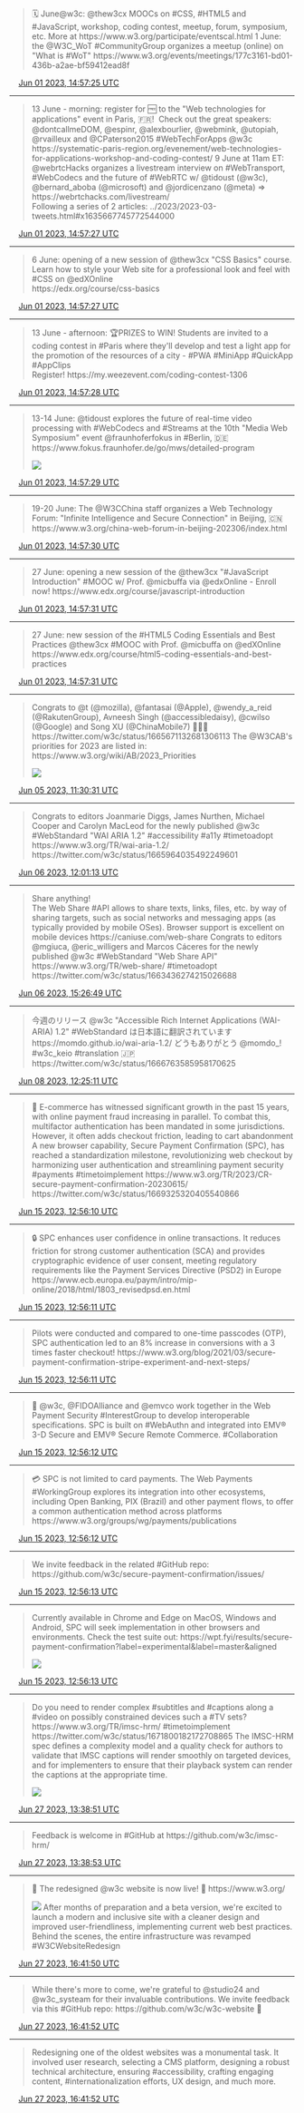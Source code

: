 > 🗓️ June@w3c: @thew3cx MOOCs on \#CSS, \#HTML5 and \#JavaScript, workshop,  coding contest, meetup, forum, symposium, etc\. More at  https://www\.w3\.org/participate/eventscal\.html
> 1 June: the @W3C\_WoT \#CommunityGroup organizes a meetup \(online\) on "What is \#WoT" https://www\.w3\.org/events/meetings/177c3161\-bd01\-436b\-a2ae\-bf59412ead8f

<img src="../media/tweet.ico" width="12" /> [Jun 01 2023, 14:57:25 UTC](https://twitter.com/w3cdevs/status/1664285025121230852)

----

> 13 June \- morning: register for 🆓 to the "Web technologies for  applications" event in Paris, 🇫🇷\!  Check out the great speakers: @dontcallmeDOM, @espinr, @alexbourlier, @webmink, @utopiah,  @rvailleux and @CPaterson2015 \#WebTechForApps @w3c  
> https://systematic\-paris\-region\.org/evenement/web\-technologies\-for\-applications\-workshop\-and\-coding\-contest/
> 9 June at 11am ET: @webrtcHacks organizes a livestream interview on \#WebTransport, \#WebCodecs and the future of \#WebRTC w/ @tidoust \(@w3c\), @bernard\_aboba \(@microsoft\) and @jordicenzano \(@meta\) \=&gt; https://webrtchacks\.com/livestream/  
> Following a series of 2 articles: \.\./2023/2023\-03\-tweets\.html\#x1635667745772544000

<img src="../media/tweet.ico" width="12" /> [Jun 01 2023, 14:57:27 UTC](https://twitter.com/w3cdevs/status/1664285034348707842)

----

> 6 June: opening of a new session of @thew3cx "CSS Basics" course\. Learn how to style your Web site for a professional look and feel with \#CSS on @edXOnline  
> https://edx\.org/course/css\-basics

<img src="../media/tweet.ico" width="12" /> [Jun 01 2023, 14:57:27 UTC](https://twitter.com/w3cdevs/status/1664285031442046976)

----

> 13 June \- afternoon: 🏆PRIZES to WIN\! Students are invited to a coding contest in \#Paris where they'll develop and test a light app for the promotion of the resources of a city \- \#PWA \#MiniApp \#QuickApp \#AppClips   
> Register\! https://my\.weezevent\.com/coding\-contest\-1306

<img src="../media/tweet.ico" width="12" /> [Jun 01 2023, 14:57:28 UTC](https://twitter.com/w3cdevs/status/1664285038090010628)

----

> 13\-14 June: @tidoust explores the future of real\-time video processing with \#WebCodecs and \#Streams at the 10th "Media Web Symposium" event @fraunhoferfokus in \#Berlin, 🇩🇪  
> https://www\.fokus\.fraunhofer\.de/go/mws/detailed\-program 
> 
> ![](../media/1664285042078810121-Fxi5BxKagAAFAaP.jpg)

<img src="../media/tweet.ico" width="12" /> [Jun 01 2023, 14:57:29 UTC](https://twitter.com/w3cdevs/status/1664285042078810121)

----

> 19\-20 June: The @W3CChina staff organizes a Web Technology Forum: "Infinite Intelligence and Secure  Connection" in Beijing, 🇨🇳  
> https://www\.w3\.org/china\-web\-forum\-in\-beijing\-202306/index\.html

<img src="../media/tweet.ico" width="12" /> [Jun 01 2023, 14:57:30 UTC](https://twitter.com/w3cdevs/status/1664285045417476099)

----

> 27 June: opening a new session of the @thew3cx "\#JavaScript Introduction" \#MOOC w/ Prof\. @micbuffa via @edxOnline \- Enroll now\!  https://www\.edx\.org/course/javascript\-introduction

<img src="../media/tweet.ico" width="12" /> [Jun 01 2023, 14:57:31 UTC](https://twitter.com/w3cdevs/status/1664285051503415301)

----

> 27 June: new session of the \#HTML5 Coding Essentials and Best Practices @thew3cx \#MOOC with Prof\. @micbuffa on @edXOnline   
> https://www\.edx\.org/course/html5\-coding\-essentials\-and\-best\-practices

<img src="../media/tweet.ico" width="12" /> [Jun 01 2023, 14:57:31 UTC](https://twitter.com/w3cdevs/status/1664285048546422784)

----

> Congrats to @t \(@mozilla\), @fantasai \(@Apple\), @wendy\_a\_reid \(@RakutenGroup\),  Avneesh Singh \(@accessibledaisy\), @cwilso \(@Google\) and Song XU  \(@ChinaMobile7\) 👏👏👏 https://twitter\.com/w3c/status/1665671132681306113
> The @W3CAB's priorities for 2023 are listed in: https://www\.w3\.org/wiki/AB/2023\_Priorities 
> 
> ![](../media/1665682512226529281-Fx2xRkzWYAI6kBJ.png)

<img src="../media/tweet.ico" width="12" /> [Jun 05 2023, 11:30:31 UTC](https://twitter.com/w3cdevs/status/1665682508204187651)

----

> Congrats to editors Joanmarie Diggs, James Nurthen, Michael Cooper and Carolyn MacLeod for the newly published @w3c \#WebStandard "WAI ARIA 1\.2" \#accessibility \#a11y \#timetoadopt  
> https://www\.w3\.org/TR/wai\-aria\-1\.2/ https://twitter\.com/w3c/status/1665964035492249601

<img src="../media/tweet.ico" width="12" /> [Jun 06 2023, 12:01:13 UTC](https://twitter.com/w3cdevs/status/1666052621461860352)

----

> Share anything\!   
> The Web Share \#API allows to share texts, links, files, etc\. by way of sharing targets, such as social networks and messaging apps \(as typically provided by mobile OSes\)\. Browser support is excellent on mobile devices https://caniuse\.com/web\-share
> Congrats to editors @mgiuca, @eric\_willigers and Marcos Cáceres for the newly published @w3c \#WebStandard "Web Share API" https://www\.w3\.org/TR/web\-share/ \#timetoadopt https://twitter\.com/w3c/status/1663436274215026688

<img src="../media/tweet.ico" width="12" /> [Jun 06 2023, 15:26:49 UTC](https://twitter.com/w3cdevs/status/1666104364702867457)

----

> 今週のリリース @w3c "Accessible Rich Internet Applications \(WAI\-ARIA\) 1\.2" \#WebStandard は日本語に翻訳されています https://momdo\.github\.io/wai\-aria\-1\.2/ どうもありがとう @momdo\_\! \#w3c\_keio \#translation 🇯🇵 https://twitter\.com/w3c/status/1666763585958170625

<img src="../media/tweet.ico" width="12" /> [Jun 08 2023, 12:25:11 UTC](https://twitter.com/w3cdevs/status/1666783428493078531)

----

> 🛒 E\-commerce has witnessed significant growth in the past 15 years, with online payment fraud increasing in parallel\. To combat this, multifactor authentication has been mandated in some jurisdictions\. However, it often adds checkout friction, leading to cart abandonment
> A new browser capability, Secure Payment Confirmation \(SPC\), has reached a standardization       milestone, revolutionizing web checkout by harmonizing user authentication and streamlining payment security \#payments \#timetoimplement https://www\.w3\.org/TR/2023/CR\-secure\-payment\-confirmation\-20230615/ https://twitter\.com/w3c/status/1669325320405540866

<img src="../media/tweet.ico" width="12" /> [Jun 15 2023, 12:56:10 UTC](https://twitter.com/w3cdevs/status/1669327941866606594)

----

> 🔒 SPC enhances user confidence in online transactions\. It reduces friction for strong customer authentication \(SCA\) and provides cryptographic evidence of user consent, meeting regulatory requirements like the Payment Services Directive \(PSD2\) in Europe https://www\.ecb\.europa\.eu/paym/intro/mip\-online/2018/html/1803\_revisedpsd\.en\.html

<img src="../media/tweet.ico" width="12" /> [Jun 15 2023, 12:56:11 UTC](https://twitter.com/w3cdevs/status/1669327945679216640)

----

> Pilots were conducted and compared to one\-time passcodes \(OTP\), SPC authentication led to an 8% increase in conversions with a 3 times faster checkout\! https://www\.w3\.org/blog/2021/03/secure\-payment\-confirmation\-stripe\-experiment\-and\-next\-steps/

<img src="../media/tweet.ico" width="12" /> [Jun 15 2023, 12:56:11 UTC](https://twitter.com/w3cdevs/status/1669327943804284929)

----

> 👥 @w3c, @FIDOAlliance and @emvco work together in the Web Payment Security \#InterestGroup to develop interoperable specifications\. SPC is built on \#WebAuthn and integrated into EMV® 3\-D Secure and EMV® Secure Remote Commerce\. \#Collaboration

<img src="../media/tweet.ico" width="12" /> [Jun 15 2023, 12:56:12 UTC](https://twitter.com/w3cdevs/status/1669327951232393218)

----

> 💳  SPC is not limited to card payments\. The Web Payments \#WorkingGroup explores its integration into other ecosystems, including Open Banking, PIX \(Brazil\) and other payment flows, to offer a common authentication method across platforms https://www\.w3\.org/groups/wg/payments/publications

<img src="../media/tweet.ico" width="12" /> [Jun 15 2023, 12:56:12 UTC](https://twitter.com/w3cdevs/status/1669327947990171651)

----

> We invite feedback in the related \#GitHub repo: https://github\.com/w3c/secure\-payment\-confirmation/issues/

<img src="../media/tweet.ico" width="12" /> [Jun 15 2023, 12:56:13 UTC](https://twitter.com/w3cdevs/status/1669327955980427264)

----

> Currently available in Chrome and Edge on MacOS, Windows and Android, SPC will seek implementation in other browsers and environments\. Check the test suite out: https://wpt\.fyi/results/secure\-payment\-confirmation?label\=experimental&label\=master&aligned 
> 
> ![](../media/1669327953862225920-FyqkadiX0AAy0LS.png)

<img src="../media/tweet.ico" width="12" /> [Jun 15 2023, 12:56:13 UTC](https://twitter.com/w3cdevs/status/1669327953862225920)

----

> Do you need to render complex \#subtitles and \#captions along a \#video on possibly constrained devices such a \#TV sets? https://www\.w3\.org/TR/imsc\-hrm/ \#timetoimplement https://twitter\.com/w3c/status/1671800182172708865
> The IMSC\-HRM spec defines a complexity model and a quality check for authors to validate that IMSC captions will render smoothly on targeted devices, and for implementers to ensure that their playback system can render the captions at the appropriate time\. 
> 
> ![](../media/1673687341184040961-Fzohfu8WwAIZupX.png)

<img src="../media/tweet.ico" width="12" /> [Jun 27 2023, 13:38:51 UTC](https://twitter.com/w3cdevs/status/1673687336897372161)

----

> Feedback is welcome in \#GitHub at https://github\.com/w3c/imsc\-hrm/

<img src="../media/tweet.ico" width="12" /> [Jun 27 2023, 13:38:53 UTC](https://twitter.com/w3cdevs/status/1673687344270934017)

----

> 📢 The redesigned @w3c website is now live\! 🎉             https://www\.w3\.org/ 
> 
> ![](../media/1673733388359041027-FzpKwHaXwAsEzlW.png)
> After months of preparation and a beta version, we're excited to launch a modern and inclusive site with a cleaner design and improved user\-friendliness, implementing current web best practices\. Behind the scenes, the entire infrastructure was revamped \#W3CWebsiteRedesign

<img src="../media/tweet.ico" width="12" /> [Jun 27 2023, 16:41:50 UTC](https://twitter.com/w3cdevs/status/1673733388359041027)

----

> While there's more to come, we're grateful to @studio24 and @w3c\_systeam for their invaluable contributions\. We invite feedback via this \#GitHub repo: https://github\.com/w3c/w3c\-website 🙏

<img src="../media/tweet.ico" width="12" /> [Jun 27 2023, 16:41:52 UTC](https://twitter.com/w3cdevs/status/1673733396315488272)

----

> Redesigning one of the oldest websites was a monumental task\. It involved user research, selecting a CMS platform, designing a robust technical architecture, ensuring \#accessibility, crafting engaging content, \#internationalization efforts, UX design, and much more\.

<img src="../media/tweet.ico" width="12" /> [Jun 27 2023, 16:41:52 UTC](https://twitter.com/w3cdevs/status/1673733394381848576)